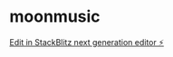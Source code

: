 # moonmusic

[Edit in StackBlitz next generation editor ⚡️](https://stackblitz.com/~/github.com/devfears/moonmusic)